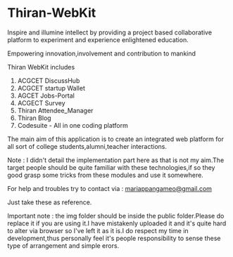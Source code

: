 # Thiran-WebKit
Inspire and illumine intellect by providing a project based collaborative platform to experiment and experience enlightened education.

Empowering innovation,involvement and contribution to mankind

Thiran WebKit includes 
  
   1. ACGCET DiscussHub
   2. ACGCET startup Wallet
   3. AGCET Jobs-Portal
   4. ACGECT Survey
   5. Thiran Attendee_Manager
   6. Thiran Blog
   7. Codesuite - All in one coding platform
   
   The main aim of this application is to create an integrated web platform for all sort of college students,alumni,teacher interactions.
   
   Note : I didn't detail the implementation part here as that is not my aim.The target people should be quite familiar with these       technologies,if so they good grasp some tricks from these modules and use it somewhere.
   
For help and troubles try to contact via : mariappangameo@gmail.com


Just take these as reference.



Important note : the img folder should be inside the public folder.Please do replace it if you are using it.I have mistakenly uploaded it and it's quite hard to alter via browser so I've left it as it is.I do respect my time in development,thus personally feel it's people responsibility to sense these type of arrangement and simple erors.
